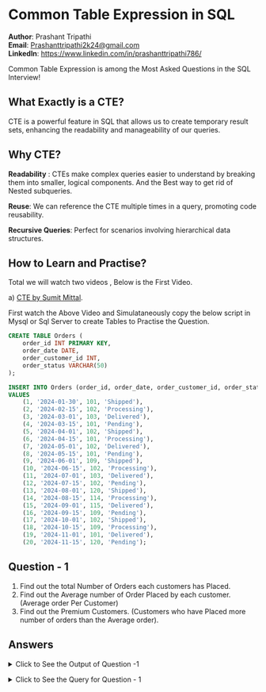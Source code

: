 # Common Table Expression in SQL 


**Author**: Prashant Tripathi <br />
**Email**: Prashanttripathi2k24@gmail.com <br />
**LinkedIn**: https://www.linkedin.com/in/prashanttripathi786/  <br />


Common Table Expression is among the Most Asked Questions in the SQL Interview!

## What Exactly is a CTE?

CTE is a powerful feature in SQL that allows us to create temporary result sets, enhancing the readability and manageability of our queries.

## Why CTE?

**Readability** : CTEs make complex queries easier to understand by breaking them into smaller, logical components. And the Best way to get rid of Nested subqueries.

**Reuse**: We can reference the CTE multiple times in a query, promoting code reusability.

**Recursive Queries**: Perfect for scenarios involving hierarchical data structures.

## How to Learn and Practise?

Total we will watch two videos , Below is the First Video.

a) [CTE by Sumit Mittal](https://www.youtube.com/watch?v=zg9GNdX-Q9g&t=6s).

First watch the Above Video and Simulataneously copy the below script in Mysql or Sql Server to create Tables  to Practise the Question.

``` sql
CREATE TABLE Orders (
    order_id INT PRIMARY KEY,
    order_date DATE,
    order_customer_id INT,
    order_status VARCHAR(50)
);

INSERT INTO Orders (order_id, order_date, order_customer_id, order_status)
VALUES
    (1, '2024-01-30', 101, 'Shipped'),
    (2, '2024-02-15', 102, 'Processing'),
    (3, '2024-03-01', 103, 'Delivered'),
    (4, '2024-03-15', 101, 'Pending'),
    (5, '2024-04-01', 102, 'Shipped'),
    (6, '2024-04-15', 101, 'Processing'),
    (7, '2024-05-01', 102, 'Delivered'), 
    (8, '2024-05-15', 101, 'Pending'),
    (9, '2024-06-01', 109, 'Shipped'),
    (10, '2024-06-15', 102, 'Processing'),
    (11, '2024-07-01', 103, 'Delivered'), 
    (12, '2024-07-15', 102, 'Pending'),
    (13, '2024-08-01', 120, 'Shipped'),
    (14, '2024-08-15', 114, 'Processing'),
    (15, '2024-09-01', 115, 'Delivered'),
    (16, '2024-09-15', 109, 'Pending'),
    (17, '2024-10-01', 102, 'Shipped'),
    (18, '2024-10-15', 109, 'Processing'),
    (19, '2024-11-01', 101, 'Delivered'),
    (20, '2024-11-15', 120, 'Pending');

```
## Question - 1
1) Find out the total Number of Orders each customers has Placed.
2) Find out the Average number of Order Placed by each customer. (Average order Per Customer)
3) Find out the Premium Customers. (Customers who have Placed more number of orders than the Average order).

## Answers

<details>
  <summary>Click to See the Output of Question -1 </summary>

  ##### Expected Results:
order_customer_id| Total_orders |
------------     |--------------|
101              | 5            |
102	             | 6            |
103	             | 2            |
109	             | 3            |
114	             | 1            |
115	             | 1            |
120	             | 2            |


</details>
</p>

<details>
  <summary>Click to See the  Query for Question - 1 </summary>

``` sql
SELECT ORDER_CUSTOMER_ID, 
COUNT(*) AS Total_orders
FROM ORDERS
GROUP BY order_customer_id;

``` 

  </details>
</p>


